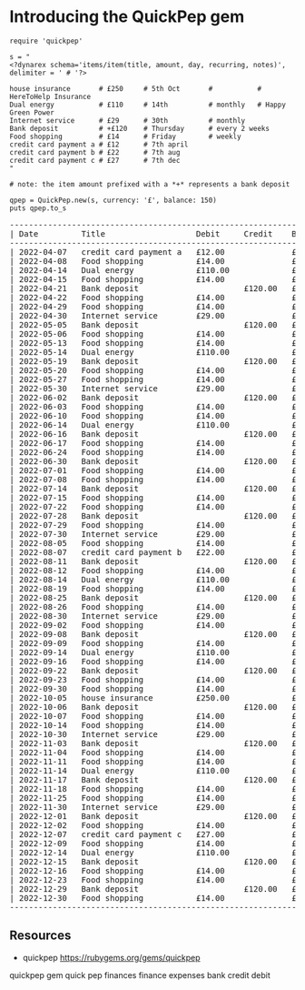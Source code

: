 # Introducing the QuickPep gem


    require 'quickpep'

    s = "
    <?dynarex schema='items/item(title, amount, day, recurring, notes)', delimiter = ' # '?>

    house insurance       # £250     # 5th Oct       #           # HereToHelp Insurance
    Dual energy           # £110     # 14th          # monthly   # Happy Green Power
    Internet service      # £29      # 30th          # monthly
    Bank deposit          # +£120    # Thursday      # every 2 weeks
    Food shopping         # £14      # Friday        # weekly
    credit card payment a # £12      # 7th april
    credit card payment b # £22      # 7th aug
    credit card payment c # £27      # 7th dec
    "

    # note: the item amount prefixed with a *+* represents a bank deposit

    qpep = QuickPep.new(s, currency: '£', balance: 150)
    puts qpep.to_s

<pre>
--------------------------------------------------------------------
| Date         Title                   Debit     Credit    Balance  
--------------------------------------------------------------------
| 2022-04-07   credit card payment a   £12.00              £138.00  
| 2022-04-08   Food shopping           £14.00              £124.00  
| 2022-04-14   Dual energy             £110.00             £14.00   
| 2022-04-15   Food shopping           £14.00              £0.00    
| 2022-04-21   Bank deposit                      £120.00   £120.00  
| 2022-04-22   Food shopping           £14.00              £106.00  
| 2022-04-29   Food shopping           £14.00              £92.00   
| 2022-04-30   Internet service        £29.00              £63.00   
| 2022-05-05   Bank deposit                      £120.00   £183.00  
| 2022-05-06   Food shopping           £14.00              £169.00  
| 2022-05-13   Food shopping           £14.00              £155.00  
| 2022-05-14   Dual energy             £110.00             £45.00   
| 2022-05-19   Bank deposit                      £120.00   £165.00  
| 2022-05-20   Food shopping           £14.00              £151.00  
| 2022-05-27   Food shopping           £14.00              £137.00  
| 2022-05-30   Internet service        £29.00              £108.00  
| 2022-06-02   Bank deposit                      £120.00   £228.00  
| 2022-06-03   Food shopping           £14.00              £214.00  
| 2022-06-10   Food shopping           £14.00              £200.00  
| 2022-06-14   Dual energy             £110.00             £90.00   
| 2022-06-16   Bank deposit                      £120.00   £210.00  
| 2022-06-17   Food shopping           £14.00              £196.00  
| 2022-06-24   Food shopping           £14.00              £182.00  
| 2022-06-30   Bank deposit                      £120.00   £273.00  
| 2022-07-01   Food shopping           £14.00              £259.00  
| 2022-07-08   Food shopping           £14.00              £245.00  
| 2022-07-14   Bank deposit                      £120.00   £255.00  
| 2022-07-15   Food shopping           £14.00              £241.00  
| 2022-07-22   Food shopping           £14.00              £227.00  
| 2022-07-28   Bank deposit                      £120.00   £347.00  
| 2022-07-29   Food shopping           £14.00              £333.00  
| 2022-07-30   Internet service        £29.00              £304.00  
| 2022-08-05   Food shopping           £14.00              £290.00  
| 2022-08-07   credit card payment b   £22.00              £268.00  
| 2022-08-11   Bank deposit                      £120.00   £388.00  
| 2022-08-12   Food shopping           £14.00              £374.00  
| 2022-08-14   Dual energy             £110.00             £264.00  
| 2022-08-19   Food shopping           £14.00              £250.00  
| 2022-08-25   Bank deposit                      £120.00   £370.00  
| 2022-08-26   Food shopping           £14.00              £356.00  
| 2022-08-30   Internet service        £29.00              £327.00  
| 2022-09-02   Food shopping           £14.00              £313.00  
| 2022-09-08   Bank deposit                      £120.00   £433.00  
| 2022-09-09   Food shopping           £14.00              £419.00  
| 2022-09-14   Dual energy             £110.00             £309.00  
| 2022-09-16   Food shopping           £14.00              £295.00  
| 2022-09-22   Bank deposit                      £120.00   £415.00  
| 2022-09-23   Food shopping           £14.00              £401.00  
| 2022-09-30   Food shopping           £14.00              £358.00  
| 2022-10-05   house insurance         £250.00             £108.00  
| 2022-10-06   Bank deposit                      £120.00   £228.00  
| 2022-10-07   Food shopping           £14.00              £214.00  
| 2022-10-14   Food shopping           £14.00              £90.00   
| 2022-10-30   Internet service        £29.00              £153.00  
| 2022-11-03   Bank deposit                      £120.00   £273.00  
| 2022-11-04   Food shopping           £14.00              £259.00  
| 2022-11-11   Food shopping           £14.00              £245.00  
| 2022-11-14   Dual energy             £110.00             £135.00  
| 2022-11-17   Bank deposit                      £120.00   £255.00  
| 2022-11-18   Food shopping           £14.00              £241.00  
| 2022-11-25   Food shopping           £14.00              £227.00  
| 2022-11-30   Internet service        £29.00              £198.00  
| 2022-12-01   Bank deposit                      £120.00   £318.00  
| 2022-12-02   Food shopping           £14.00              £304.00  
| 2022-12-07   credit card payment c   £27.00              £277.00  
| 2022-12-09   Food shopping           £14.00              £263.00  
| 2022-12-14   Dual energy             £110.00             £153.00  
| 2022-12-15   Bank deposit                      £120.00   £273.00  
| 2022-12-16   Food shopping           £14.00              £259.00  
| 2022-12-23   Food shopping           £14.00              £245.00  
| 2022-12-29   Bank deposit                      £120.00   £365.00  
| 2022-12-30   Food shopping           £14.00              £322.00  
--------------------------------------------------------------------
</pre>


## Resources

* quickpep https://rubygems.org/gems/quickpep

quickpep gem quick pep finances finance expenses bank credit debit
